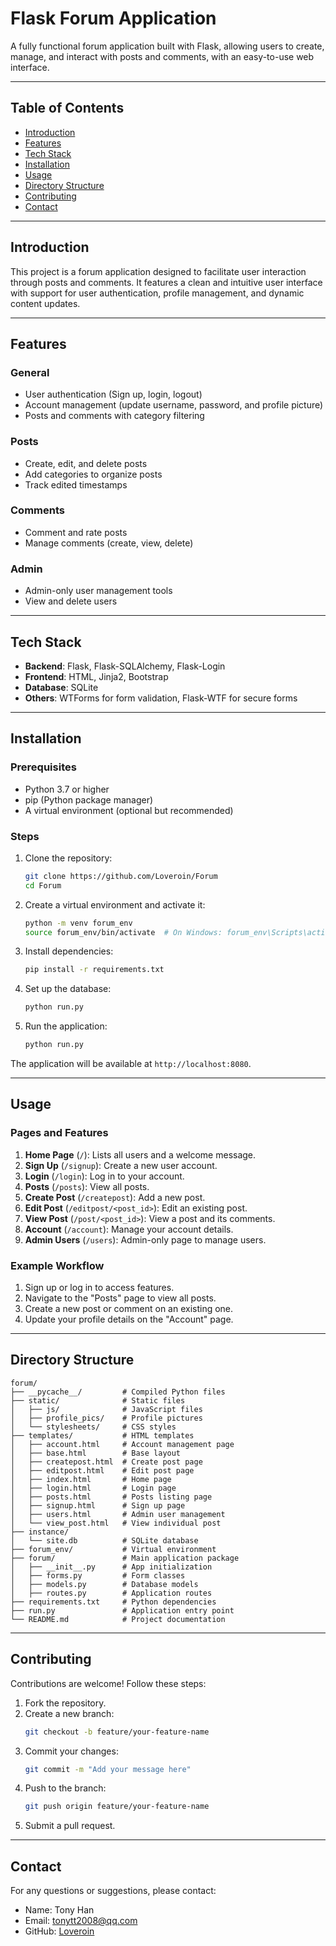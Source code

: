 
# Flask Forum Application

A fully functional forum application built with Flask, allowing users to create, manage, and interact with posts and comments, with an easy-to-use web interface.

---

## Table of Contents

- [Introduction](#introduction)
- [Features](#features)
- [Tech Stack](#tech-stack)
- [Installation](#installation)
- [Usage](#usage)
- [Directory Structure](#directory-structure)
- [Contributing](#contributing)
- [Contact](#contact)

---

## Introduction

This project is a forum application designed to facilitate user interaction through posts and comments. It features a clean and intuitive user interface with support for user authentication, profile management, and dynamic content updates.

---

## Features

### General
- User authentication (Sign up, login, logout)
- Account management (update username, password, and profile picture)
- Posts and comments with category filtering

### Posts
- Create, edit, and delete posts
- Add categories to organize posts
- Track edited timestamps

### Comments
- Comment and rate posts
- Manage comments (create, view, delete)

### Admin
- Admin-only user management tools
- View and delete users

---

## Tech Stack

- **Backend**: Flask, Flask-SQLAlchemy, Flask-Login
- **Frontend**: HTML, Jinja2, Bootstrap
- **Database**: SQLite
- **Others**: WTForms for form validation, Flask-WTF for secure forms

---

## Installation

### Prerequisites
- Python 3.7 or higher
- pip (Python package manager)
- A virtual environment (optional but recommended)

### Steps
1. Clone the repository:
   ```bash
   git clone https://github.com/Loveroin/Forum
   cd Forum
   ```

2. Create a virtual environment and activate it:
   ```bash
   python -m venv forum_env
   source forum_env/bin/activate  # On Windows: forum_env\Scripts\activate
   ```

3. Install dependencies:
   ```bash
   pip install -r requirements.txt
   ```

4. Set up the database:
   ```bash
   python run.py
   ```

5. Run the application:
   ```bash
   python run.py
   ```

The application will be available at `http://localhost:8080`.

---

## Usage

### Pages and Features
1. **Home Page** (`/`): Lists all users and a welcome message.
2. **Sign Up** (`/signup`): Create a new user account.
3. **Login** (`/login`): Log in to your account.
4. **Posts** (`/posts`): View all posts.
5. **Create Post** (`/createpost`): Add a new post.
6. **Edit Post** (`/editpost/<post_id>`): Edit an existing post.
7. **View Post** (`/post/<post_id>`): View a post and its comments.
8. **Account** (`/account`): Manage your account details.
9. **Admin Users** (`/users`): Admin-only page to manage users.

### Example Workflow
1. Sign up or log in to access features.
2. Navigate to the "Posts" page to view all posts.
3. Create a new post or comment on an existing one.
4. Update your profile details on the "Account" page.

---

## Directory Structure

```
forum/
├── __pycache__/         # Compiled Python files
├── static/              # Static files
│   ├── js/              # JavaScript files
│   ├── profile_pics/    # Profile pictures
│   └── stylesheets/     # CSS styles
├── templates/           # HTML templates
│   ├── account.html     # Account management page
│   ├── base.html        # Base layout
│   ├── createpost.html  # Create post page
│   ├── editpost.html    # Edit post page
│   ├── index.html       # Home page
│   ├── login.html       # Login page
│   ├── posts.html       # Posts listing page
│   ├── signup.html      # Sign up page
│   ├── users.html       # Admin user management
│   └── view_post.html   # View individual post
├── instance/
│   └── site.db          # SQLite database
├── forum_env/           # Virtual environment
├── forum/               # Main application package
│   ├── __init__.py      # App initialization
│   ├── forms.py         # Form classes
│   ├── models.py        # Database models
│   ├── routes.py        # Application routes
├── requirements.txt     # Python dependencies
├── run.py               # Application entry point
└── README.md            # Project documentation
```

---

## Contributing

Contributions are welcome! Follow these steps:
1. Fork the repository.
2. Create a new branch:
   ```bash
   git checkout -b feature/your-feature-name
   ```
3. Commit your changes:
   ```bash
   git commit -m "Add your message here"
   ```
4. Push to the branch:
   ```bash
   git push origin feature/your-feature-name
   ```
5. Submit a pull request.

---

## Contact

For any questions or suggestions, please contact:
- Name: Tony Han
- Email: tonytt2008@qq.com
- GitHub: [Loveroin](https://github.com/Loveroin)

